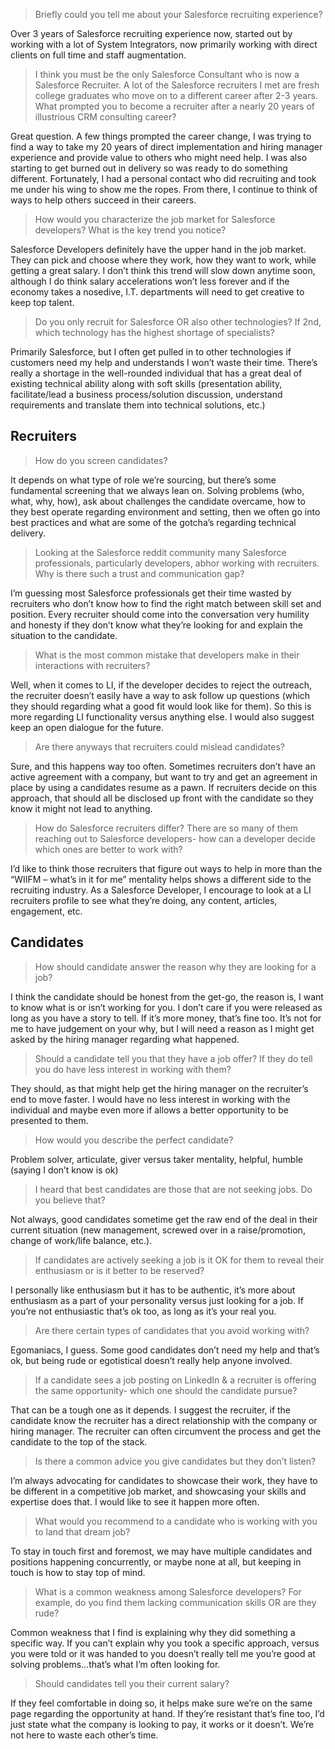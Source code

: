 > Briefly could you tell me about your Salesforce recruiting experience?

Over 3 years of Salesforce recruiting experience now, started out by working with a lot of System Integrators, now primarily working with direct clients on full time and staff augmentation.
 
> I think you must be the only Salesforce Consultant who is now a Salesforce Recruiter. A lot of the Salesforce recruiters I met are fresh college graduates who move on to a different career after 2-3 years. What prompted you to become a recruiter after a nearly 20 years of illustrious CRM consulting career?

Great question.  A few things prompted the career change, I was trying to find a way to take my 20 years of direct implementation and hiring manager experience and provide value to others who might need help. I was also starting to get burned out in delivery so was ready to do something different.  Fortunately, I had a personal contact who did recruiting and took me under his wing to show me the ropes.  From there, I continue to think of ways to help others succeed in their careers.

> How would you characterize the job market for Salesforce developers? What is the key trend you notice?

Salesforce Developers definitely have the upper hand in the job market.  They can pick and choose where they work, how they want to work, while getting a great salary.  I don’t think this trend will slow down anytime soon, although I do think salary accelerations won’t less forever and if the economy takes a nosedive, I.T. departments will need to get creative to keep top talent.

> Do you only recruit for Salesforce OR also other technologies? If 2nd, which technology has the highest shortage of specialists?

Primarily Salesforce, but I often get pulled in to other technologies if customers need my help and understands I won’t waste their time. There’s really a shortage in the well-rounded individual that has a great deal of existing technical ability along with soft skills (presentation ability, facilitate/lead a business process/solution discussion, understand requirements and translate them into technical solutions, etc.)

 
## Recruiters
> How do you screen candidates?

 

It depends on what type of role we’re sourcing, but there’s some fundamental screening that we always lean on.  Solving problems (who, what, why, how), ask about challenges the candidate overcame, how to they best operate regarding environment and setting, then we often go into best practices and what are some of the gotcha’s regarding technical delivery.

> Looking at the Salesforce reddit community many Salesforce professionals, particularly developers, abhor working with recruiters. Why is there such a trust and communication gap?

I’m guessing most Salesforce professionals get their time wasted by recruiters who don’t know how to find the right match between skill set and position.  Every recruiter should come into the conversation very humility and honesty if they don’t know what they’re looking for and explain the situation to the candidate.

> What is the most common mistake that developers make in their interactions with recruiters?

Well, when it comes to LI, if the developer decides to reject the outreach, the recruiter doesn’t easily have a way to ask follow up questions (which they should regarding what a good fit would look like for them). So this is more regarding LI functionality versus anything else.  I would also suggest keep an open dialogue for the future.

> Are there anyways that recruiters could mislead candidates?

Sure, and this happens way too often.  Sometimes recruiters don’t have an active agreement with a company, but want to try and get an agreement in place by using a candidates resume as a pawn.  If recruiters decide on this approach, that should all be disclosed up front with the candidate so they know it might not lead to anything.

> How do Salesforce recruiters differ? There are so many of them reaching out to Salesforce developers- how can a developer decide which ones are better to work with?

I’d like to think those recruiters that figure out ways to help in more than the “WIIFM – what’s in it for me” mentality helps shows a different side to the recruiting industry.  As a Salesforce Developer, I encourage to look at a LI recruiters profile to see what they’re doing, any content, articles, engagement, etc.

## Candidates

> How should candidate answer the reason why they are looking for a job?

I think the candidate should be honest from the get-go, the reason is, I want to know what is or isn’t working for you.  I don’t care if you were released as long as you have a story to tell.  If it’s more money, that’s fine too.  It’s not for me to have judgement on your why, but I will need a reason as I might get asked by the hiring manager regarding what happened.

> Should a candidate tell you that they have a job offer? If they do tell you do have less interest in working with them?

They should, as that might help get the hiring manager on the recruiter’s end to move faster. I would have no less interest in working with the individual and maybe even more if allows a better opportunity to be presented to them.

> How would you describe the perfect candidate?

Problem solver, articulate, giver versus taker mentality, helpful, humble (saying I don’t know is ok)

> I heard that best candidates are those that are not seeking jobs. Do you believe that?

Not always, good candidates sometime get the raw end of the deal in their current situation (new management, screwed over in a raise/promotion, change of work/life balance, etc.). 

 

> If candidates are actively seeking a job is it OK for them to reveal their enthusiasm or is it better to be reserved?

I personally like enthusiasm but it has to be authentic, it’s more about enthusiasm as a part of your personality versus just looking for a job.  If you’re not enthusiastic that’s ok too, as long as it’s your real you.

> Are there certain types of candidates that you avoid working with?

Egomaniacs, I guess. Some good candidates don’t need my help and that’s ok, but being rude or egotistical doesn’t really help anyone involved.
 
> If a candidate sees a job posting on LinkedIn & a recruiter is offering the same opportunity- which one should the candidate pursue?

That can be a tough one as it depends.  I suggest the recruiter, if the candidate know the recruiter has a direct relationship with the company or hiring manager.  The recruiter can often circumvent the process and get the candidate to the top of the stack.

> Is there a common advice you give candidates but they don’t listen?

I’m always advocating for candidates to showcase their work, they have to be different in a competitive job market, and showcasing your skills and expertise does that.  I would like to see it happen more often. 

> What would you recommend to a candidate who is working with you to land that dream job?

To stay in touch first and foremost, we may have multiple candidates and positions happening concurrently, or maybe none at all, but keeping in touch is how to stay top of mind.

> What is a common weakness among Salesforce developers? For example, do you find them lacking communication skills OR are they rude?

Common weakness that I find is explaining why they did something a specific way.  If you can’t explain why you took a specific approach, versus you were told or it was handed to you doesn’t really tell me you’re good at solving problems…that’s what I’m often looking for.

> Should candidates tell you their current salary?

If they feel comfortable in doing so, it helps make sure we’re on the same page regarding the opportunity at hand.  If they’re resistant that’s fine too, I’d just state what the company is looking to pay, it works or it doesn’t.  We’re not here to waste each other’s time.
